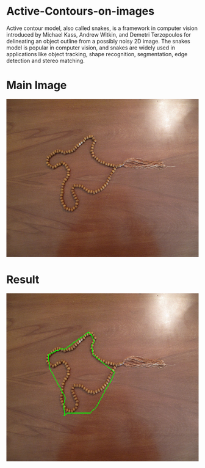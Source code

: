 # Active-Contours-on-images
Active contour model, also called snakes, is a framework in computer vision introduced by Michael Kass, Andrew Witkin, and Demetri Terzopoulos for delineating an object outline from a possibly noisy 2D image. The snakes model is popular in computer vision, and snakes are widely used in applications like object tracking, shape recognition, segmentation, edge detection and stereo matching.


# Main Image
<p align="center">
  <img width="550" height="414" src="./tasbih.jpg">
</p>

# Result
<p align="center">
  <img width="550" height="440" src="./res09.jpg">
</p>
